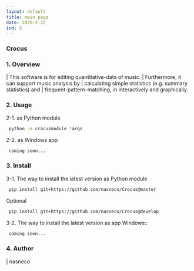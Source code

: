```yaml
---
layout: default
title: main page
date: 2020-2-22
ind: 5
---
```



### Crocus

### 1. Overview

 |  This software is for editing quantitative-data of music.
 | Furthermore, it can support music analysis by
 | calculating simple statistics (e.g. summary statistics) and
 | frequent-pattern-matching, in interactively and graphically.

### 2. Usage

 2-1. as Python module

 ```sh
  python -m crocusmodule *args
 ```

 2-2. as Windows app

 ```sh
  coming soon...
 ```

### 3. Install

 3-1. The way to install the latest version as Python module

 ```sh
  pip install git+https://github.com/nasneco/Crocus@master
 ```

 Optional
 
 ```sh
  pip install git+https://github.com/nasneco/Crocus@develop
 ```

 3-2. The way to install the latest version as app
 Windows::

 ```sh
  coming soon...
 ```

### 4. Author

 | nasneco
